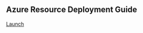 ## Azure Resource Deployment Guide ##

[Launch](https://portal.azure.com/#create/Microsoft.Template/uri/https%3A%2F%2Fgithub.com%2FMicrosoftContentModerator%2FPhotoDNA-QuickStarts%2Fblob%2Fdev%2FMicrosoftAzure%2FResourceGroupTemplate%2FresourceGroupTemplate.json "Deploy in Azure")
